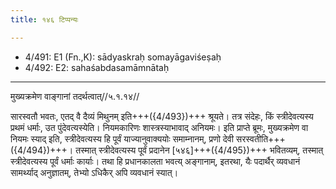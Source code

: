 ```yaml
---
title: १४६ टिप्पन्यः

---
```

- 4/491: E1 (Fn.,K): sādyaskraḥ somayāgaviśeṣaḥ
- 4/492: E2: sahaśabdasamāmnātaḥ

____________________________________________


मुख्यक्रमेण वाङ्गानां तदर्थत्वात्//५.१.१४//

सारस्वतौ भवतः, एतद् वै दैव्यं मिथुनम् इति+++({4/493})+++ श्रूयते। तत्र संदेहः, किं स्त्रीदेवत्यस्य प्रथमं धर्माः, उत पुंदेवत्यस्येति। नियमकारिणः शास्त्रस्याभावाद् अनियमः। इति प्राप्ते ब्रूमः, मुख्यक्रमेण वा नियमः स्याद् इति, स्त्रीदेवत्यस्य हि पूर्वं याज्यानुवाक्ययोः समाम्नानम्, प्रणो देवी सरस्वतीति+++({4/494})+++। तस्मात् स्त्रीदेवत्यस्य पूर्वं प्रदानेन [५४६]+++({4/495})+++ भवितव्यम्, तस्मात् स्त्रीदेवत्यस्य पूर्वं धर्माः कार्याः। तथा हि प्रधानकालता भवत्य् अङ्गानाम्, इतरथा, यैः पदार्थैर् व्यवधानं सामर्थ्याद् अनुज्ञातम्, तेभ्यो ऽधिकैर् अपि व्यवधानं स्यात्।
